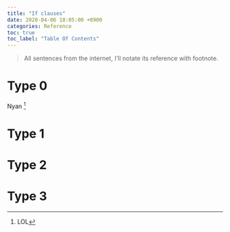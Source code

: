```yaml
---
title: "If clauses"
date: 2020-04-06 18:05:00 +0900
categories: Reference
toc: true
toc_label: "Table Of Contents"
---
```


> All sentences from the internet, I'll notate its reference with footnote.

# Type 0
Nyan [^1]

# Type 1

# Type 2

# Type 3

[^1]: LOL

